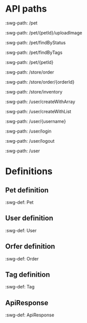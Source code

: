 
# API paths

:swg-path: /pet

:swg-path: /pet/{petId}/uploadImage

:swg-path: /pet/findByStatus

:swg-path: /pet/findByTags

:swg-path: /pet/{petId}

:swg-path: /store/order

:swg-path: /store/order/{orderId}

:swg-path: /store/inventory

:swg-path: /user/createWithArray

:swg-path: /user/createWithList

:swg-path: /user/{username}

:swg-path: /user/login

:swg-path: /user/logout

:swg-path: /user

# Definitions

## Pet definition

:swg-def: Pet

## User definition

:swg-def: User

## Orfer definition

:swg-def: Order

## Tag definition

:swg-def: Tag

## ApiResponse

:swg-def: ApiResponse
